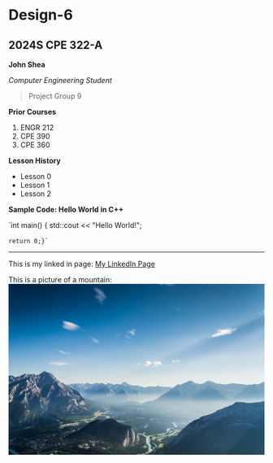 # Design-6
## 2024S CPE 322-A 

**John Shea**

*Computer Engineering Student*

> Project Group 9

**Prior Courses**
1. ENGR 212
2. CPE 390
3. CPE 360

**Lesson History**
- Lesson 0
- Lesson 1
- Lesson 2


**Sample Code: Hello World in C++**

`int main() {
    std::cout << "Hello World!";
   
    return 0;}`

---

This is my linked in page: [My LinkedIn Page](https://www.linkedin.com/in/john-shea-a608351a6/)

This is a picture of a mountain:
![Mountain Picture](MountainPic.jpg)
